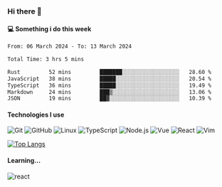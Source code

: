 ### Hi there 👋

#### 💻 Something i do this week

<!--START_SECTION:waka-->

```txt
From: 06 March 2024 - To: 13 March 2024

Total Time: 3 hrs 5 mins

Rust         52 mins         ███████░░░░░░░░░░░░░░░░░░   28.60 %
JavaScript   38 mins         █████░░░░░░░░░░░░░░░░░░░░   20.54 %
TypeScript   36 mins         █████░░░░░░░░░░░░░░░░░░░░   19.49 %
Markdown     24 mins         ███▒░░░░░░░░░░░░░░░░░░░░░   13.06 %
JSON         19 mins         ██▓░░░░░░░░░░░░░░░░░░░░░░   10.39 %
```

<!--END_SECTION:waka-->


#### Technologies I use
![Git](https://img.shields.io/badge/-Git-222222?style=flat&logo=git&logoColor=F05032)
![GitHub](https://img.shields.io/badge/-GitHub-181717?style=flat&logo=github)
![Linux](https://img.shields.io/badge/-Linux-222222?style=flat&logo=linux&logoColor=FCC624)
![TypeScript](https://img.shields.io/badge/-TypeScript-000000?style=flat&logo=typescript)
![Node.js](https://img.shields.io/badge/-Node.js-222222?style=flat&logo=node.js&logoColor=339933)
![Vue](https://img.shields.io/badge/-Vue-222222?style=flat&logo=Vue.js&logoColor=4FC08D)
![React](https://img.shields.io/badge/-React-222222?style=flat&logo=React&logoColor=blue)
![Vim](https://img.shields.io/badge/-Vim-222222?style=flat&logo=Vim&logoColor=green)

[![Top Langs](https://github-readme-stats.vercel.app/api/top-langs/?username=GodlessLiu&layout=compact)](https://github.com/anuraghazra/github-readme-stats)
#### Learning...
![react](https://img.shields.io/badge/react-18-blue.svg)
